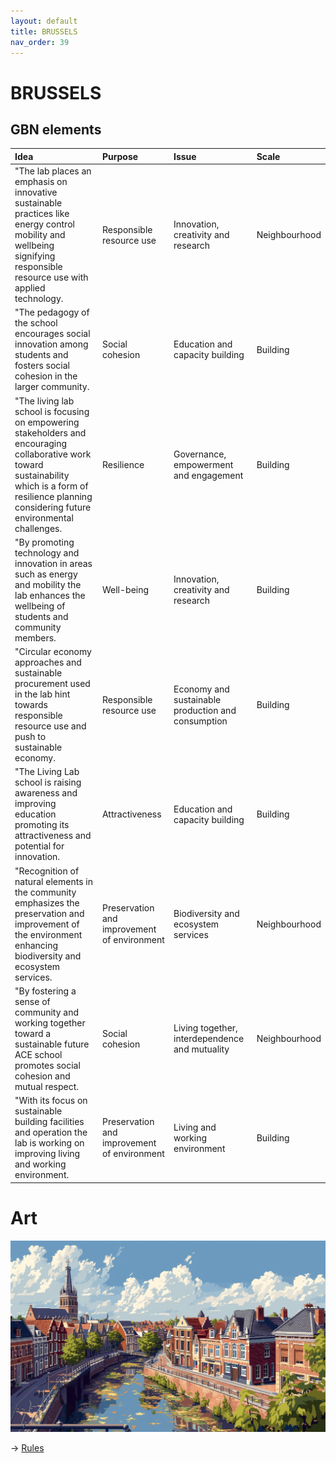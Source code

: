 ```yaml
---
layout: default
title: BRUSSELS
nav_order: 39
---
```


# BRUSSELS



## GBN elements

| Idea                                                                                                                                                                                                        | Purpose                                     | Issue                                              | Scale         |
|:------------------------------------------------------------------------------------------------------------------------------------------------------------------------------------------------------------|:--------------------------------------------|:---------------------------------------------------|:--------------|
| "The lab places an emphasis on innovative  sustainable practices like energy control  mobility  and wellbeing  signifying responsible resource use with applied technology.                                 | Responsible resource use                    | Innovation, creativity and research                | Neighbourhood |
| "The pedagogy of the school encourages social innovation among students and fosters social cohesion in the larger community.                                                                                | Social cohesion                             | Education and capacity building                    | Building      |
| "The living lab school is focusing on empowering stakeholders and encouraging collaborative work toward sustainability  which is a form of resilience planning considering future environmental challenges. | Resilience                                  | Governance, empowerment and engagement             | Building      |
| "By promoting technology and innovation in areas such as energy and mobility  the lab enhances the wellbeing of students and community members.                                                             | Well-being                                  | Innovation, creativity and research                | Building      |
| "Circular economy approaches and sustainable procurement used in the lab hint towards responsible resource use and push to sustainable economy.                                                             | Responsible resource use                    | Economy and sustainable production and consumption | Building      |
| "The Living Lab school is raising awareness and improving education  promoting its attractiveness and potential for innovation.                                                                             | Attractiveness                              | Education and capacity building                    | Building      |
| "Recognition of natural elements in the community emphasizes the preservation and improvement of the environment  enhancing biodiversity and ecosystem services.                                            | Preservation and improvement of environment | Biodiversity and ecosystem services                | Neighbourhood |
| "By fostering a sense of community and working together toward a sustainable future  ACE school promotes social cohesion and mutual respect.                                                                | Social cohesion                             | Living together, interdependence and mutuality     | Neighbourhood |
| "With its focus on sustainable building facilities and operation  the lab is working on improving living and working environment.                                                                           | Preservation and improvement of environment | Living and working environment                     | Building      |

# Art

![](art/BRUSSELS.png)




-> [Rules](rules.md)
